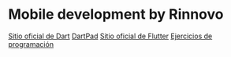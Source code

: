 # Mobile development by Rinnovo

[Sitio oficial de Dart](https://dart.dev/)
[DartPad](https://dartpad.dartlang.org/)
[Sitio oficial de Flutter](https://flutter.dev/)
[Ejercicios de programación](https://adriann.github.io/programming_problems.html)
